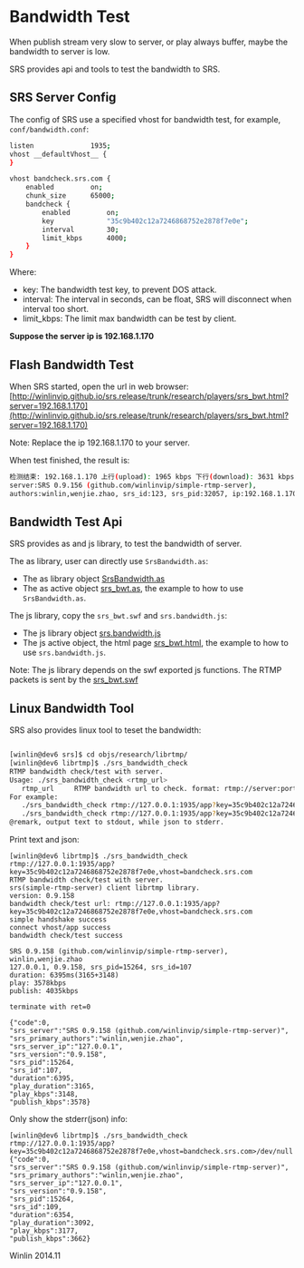 # Bandwidth Test

When publish stream very slow to server, or play always buffer, maybe the bandwidth to server is low.

SRS provides api and tools to test the bandwidth to SRS.

## SRS Server Config

The config of SRS use a specified vhost for bandwidth test, for example, `conf/bandwidth.conf`:

```bash
listen              1935;
vhost __defaultVhost__ {
}

vhost bandcheck.srs.com {
    enabled         on;
    chunk_size      65000;
    bandcheck {
        enabled         on;
        key             "35c9b402c12a7246868752e2878f7e0e";
        interval        30;
        limit_kbps      4000;
    }
}
```

Where:
* key: The bandwidth test key, to prevent DOS attack.
* interval: The interval in seconds, can be float, SRS will disconnect when interval too short.
* limit_kbps: The limit max bandwidth can be test by client.

<strong>Suppose the server ip is 192.168.1.170</strong>

## Flash Bandwidth Test

When SRS started, open the url in web browser: [http://winlinvip.github.io/srs.release/trunk/research/players/srs_bwt.html?server=192.168.1.170](http://winlinvip.github.io/srs.release/trunk/research/players/srs_bwt.html?server=192.168.1.170)

Note: Replace the ip 192.168.1.170 to your server.

When test finished, the result is:

```bash
检测结束: 192.168.1.170 上行(upload): 1965 kbps 下行(download): 3631 kbps 测试时间: 6.0 秒
server:SRS 0.9.156 (github.com/winlinvip/simple-rtmp-server), 
authors:winlin,wenjie.zhao, srs_id:123, srs_pid:32057, ip:192.168.1.170
```

## Bandwidth Test Api

SRS provides as and js library, to test the bandwidth of server.

The as library, user can directly use `SrsBandwidth.as`:
* The as library object [SrsBandwidth.as](https://github.com/winlinvip/simple-rtmp-server/blob/master/trunk/research/players/srs_bwt/src/SrsBandwidth.as)
* The as active object [srs_bwt.as](https://github.com/winlinvip/simple-rtmp-server/blob/master/trunk/research/players/srs_bwt/src/srs_bwt.as), the example to how to use `SrsBandwidth.as`.

The js library, copy the `srs_bwt.swf` and `srs.bandwidth.js`:
* The js library object [srs.bandwidth.js](https://github.com/winlinvip/simple-rtmp-server/blob/master/trunk/research/players/srs_bwt/src/srs.bandwidth.js)
* The js active object, the html page [srs_bwt.html](https://github.com/winlinvip/simple-rtmp-server/blob/master/trunk/research/players/srs_bwt.html), the example to how to use `srs.bandwidth.js`.

Note: The js library depends on the swf exported js functions. The RTMP packets is sent by the [srs_bwt.swf](https://github.com/winlinvip/simple-rtmp-server/blob/master/trunk/research/players/srs_bwt/release/srs_bwt.swf)

## Linux Bandwidth Tool

SRS also provides linux tool to teset the bandwidth:

```bash

[winlin@dev6 srs]$ cd objs/research/librtmp/
[winlin@dev6 librtmp]$ ./srs_bandwidth_check 
RTMP bandwidth check/test with server.
Usage: ./srs_bandwidth_check <rtmp_url>
   rtmp_url     RTMP bandwidth url to check. format: rtmp://server:port/app?key=xxx,vhost=xxx
For example:
   ./srs_bandwidth_check rtmp://127.0.0.1:1935/app?key=35c9b402c12a7246868752e2878f7e0e,vhost=bandcheck.srs.com
   ./srs_bandwidth_check rtmp://127.0.0.1:1935/app?key=35c9b402c12a7246868752e2878f7e0e,vhost=bandcheck.srs.com>/dev/null
@remark, output text to stdout, while json to stderr.
```

Print text and json:
```
[winlin@dev6 librtmp]$ ./srs_bandwidth_check rtmp://127.0.0.1:1935/app?key=35c9b402c12a7246868752e2878f7e0e,vhost=bandcheck.srs.com
RTMP bandwidth check/test with server.
srs(simple-rtmp-server) client librtmp library.
version: 0.9.158
bandwidth check/test url: rtmp://127.0.0.1:1935/app?key=35c9b402c12a7246868752e2878f7e0e,vhost=bandcheck.srs.com
simple handshake success
connect vhost/app success
bandwidth check/test success

SRS 0.9.158 (github.com/winlinvip/simple-rtmp-server), winlin,wenjie.zhao
127.0.0.1, 0.9.158, srs_pid=15264, srs_id=107
duration: 6395ms(3165+3148)
play: 3578kbps
publish: 4035kbps

terminate with ret=0

{"code":0,
"srs_server":"SRS 0.9.158 (github.com/winlinvip/simple-rtmp-server)", 
"srs_primary_authors":"winlin,wenjie.zhao", 
"srs_server_ip":"127.0.0.1", 
"srs_version":"0.9.158", 
"srs_pid":15264, 
"srs_id":107, 
"duration":6395, 
"play_duration":3165, 
"play_kbps":3148, 
"publish_kbps":3578}
```

Only show the stderr(json) info:
```
[winlin@dev6 librtmp]$ ./srs_bandwidth_check rtmp://127.0.0.1:1935/app?key=35c9b402c12a7246868752e2878f7e0e,vhost=bandcheck.srs.com>/dev/null 
{"code":0,
"srs_server":"SRS 0.9.158 (github.com/winlinvip/simple-rtmp-server)", 
"srs_primary_authors":"winlin,wenjie.zhao", 
"srs_server_ip":"127.0.0.1", 
"srs_version":"0.9.158", 
"srs_pid":15264, 
"srs_id":109, 
"duration":6354, 
"play_duration":3092, 
"play_kbps":3177, 
"publish_kbps":3662}
```

Winlin 2014.11